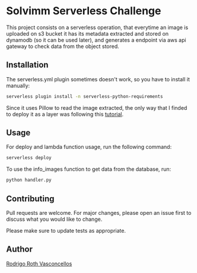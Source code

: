 # Solvimm Serverless Challenge

This project consists on a serverless operation, that everytime an image is uploaded on s3 bucket
it has its metadata extracted and stored on dynamodb (so it can be used later), and generates a
endpoint via aws api gateway to check data from the object stored.

## Installation

The serverless.yml plugin sometimes doesn't work, so you have to install it manually:

```bash
serverless plugin install -n serverless-python-requirements
```

Since it uses Pillow to read the image extracted, the only way that I finded to deploy it as a layer
was following this [tutorial](https://forums.aws.amazon.com/thread.jspa?threadID=309588).



## Usage

For deploy and lambda function usage, run the following command:

```bash
serverless deploy
```

To use the info_images function to get data from the database, run:

```bash
python handler.py 
```

## Contributing
Pull requests are welcome. For major changes, please open an issue first to discuss what you would like to change.

Please make sure to update tests as appropriate.

## Author

[Rodrigo Roth Vasconcellos](https://www.linkedin.com/in/rodrigo-roth-vasconcellos-815377106/)

